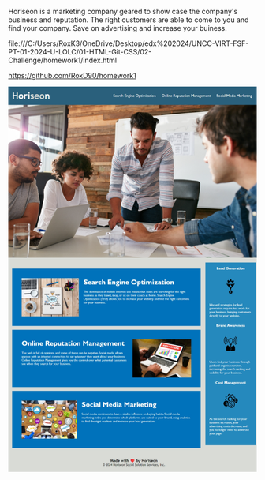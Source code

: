 Horiseon is a marketing company geared to show case the company's business and reputation. The right customers are able to come to you and find your company. Save on advertising and increase your buiness.

file:///C:/Users/RoxK3/OneDrive/Desktop/edx%202024/UNCC-VIRT-FSF-PT-01-2024-U-LOLC/01-HTML-Git-CSS/02-Challenge/homework1/index.html

https://github.com/RoxD90/homework1

![Horiseon website page](image.png)